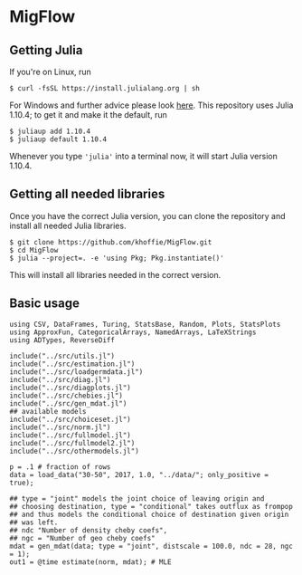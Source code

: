 # MigFlow


## Getting Julia

If you're on Linux, run

```
$ curl -fsSL https://install.julialang.org | sh
```

For Windows and further advice please look
[here](https://github.com/JuliaLang/juliaup). This repository uses
Julia 1.10.4; to get it and make it the default, run


```
$ juliaup add 1.10.4
$ juliaup default 1.10.4
```

Whenever you type `'julia'` into a terminal now, it will start Julia
version 1.10.4.

## Getting all needed libraries
Once you have the correct Julia version, you can clone the repository
and install all needed Julia libraries.

```
$ git clone https://github.com/khoffie/MigFlow.git
$ cd MigFlow
$ julia --project=. -e 'using Pkg; Pkg.instantiate()'
```

This will install all libraries needed in the correct version.

## Basic usage

```
using CSV, DataFrames, Turing, StatsBase, Random, Plots, StatsPlots
using ApproxFun, CategoricalArrays, NamedArrays, LaTeXStrings
using ADTypes, ReverseDiff

include("../src/utils.jl")
include("../src/estimation.jl")
include("../src/loadgermdata.jl")
include("../src/diag.jl")
include("../src/diagplots.jl")
include("../src/chebies.jl")
include("../src/gen_mdat.jl")
## available models
include("../src/choiceset.jl")
include("../src/norm.jl")
include("../src/fullmodel.jl")
include("../src/fullmodel2.jl")
include("../src/othermodels.jl")

p = .1 # fraction of rows
data = load_data("30-50", 2017, 1.0, "../data/"; only_positive = true);

## type = "joint" models the joint choice of leaving origin and
## choosing destination, type = "conditional" takes outflux as frompop
## and thus models the conditional choice of destination given origin
## was left.
## ndc "Number of density cheby coefs",
## ngc = "Number of geo cheby coefs"
mdat = gen_mdat(data; type = "joint", distscale = 100.0, ndc = 28, ngc = 1);
out1 = @time estimate(norm, mdat); # MLE

```
